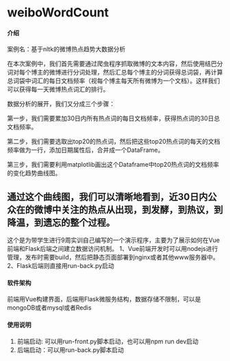 # weiboWordCount

#### 介绍
案例名：基于nltk的微博热点趋势大数据分析

 在本次案例中，我们首先需要通过爬虫程序抓取微博的文本内容，然后使用结巴分词对每个博主的微博进行分词处理，然后汇总每个博主的分词获得总词袋，再计算总词袋中词汇的每日文档频率（视每个博主每天所有微博为一个文档）。这样我们可以获得每一天微博热点词汇的排行。

 数据分析的展开，我们又分成三个步骤：
 
 第一步，我们需要累加30日内所有热点词的每日文档频率，获得热点词的30日总文档频率。
 
 第二步，我们需要选取出top20的热点词，然后把这些top20热点词的每天的文档频率做为一行，添加日期属性后，合并成一个DataFrame。
 
 第三步，我们需要利用matplotlib画出这个Dataframe中top20热点词的文档频率的变化趋势曲线图。
 
 通过这个曲线图，我们可以清晰地看到，近30日内公众在的微博中关注的热点从出现，到发酵，到热议，到降温，到遗忘的整个过程。
---------------------------------------------------------------
这个是为带学生进行9周实训自己编写的一个演示程序，主要为了展示如何在Vue前端和Flask后端之间建立数据访问机制。
1、Vue前端开发时可以用nodejs进行管理，发布时需要build，然后把静态页面部署到nginx或者其他www服务器中。
2、Flask后端则直接用run-back.py启动

#### 软件架构
前端用Vue构建界面，后端用Flask微服务结构，数据存储不限制，可以是mongoDB或者mysql或者Redis

#### 使用说明

1.  前端启动: 可以用run-front.py脚本启动，也可以用npm run dev启动
2.  后端启动：可以用run-back.py脚本启动